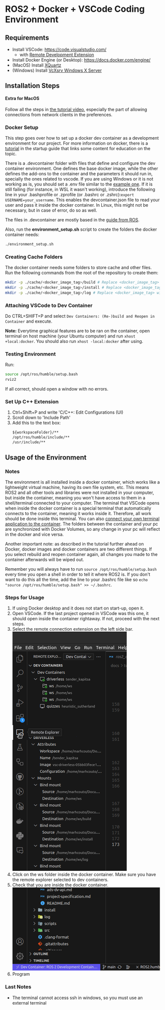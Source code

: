# ROS2 + Docker + VSCode Coding Environment

## Requirements

- Install VSCode: https://code.visualstudio.com/
    - with [Remote Development Extension](https://marketplace.visualstudio.com/items?itemName=ms-vscode-remote.vscode-remote-extensionpack)
- Install Docker Engine (or Desktop): https://docs.docker.com/engine/
- (MacOS) Install [XQuartz](https://www.xquartz.org/)
- (Windows) Install [VcXsrv Windows X Server ](https://sourceforge.net/projects/vcxsrv/)

## Installation Steps

#### Extra for MacOS

Follow all the steps in [the tutorial video](https://www.youtube.com/watch?v=cNDR6Z24KLM), especially the part of allowing connections from network clients in the preferences.

### Docker Setup

This step goes over how to set up a docker dev container as a development environment for our project. For more information on docker, there is a [tutorial](https://www.notion.so/Docker-Tutorial-f7c996bc81ad4e9fab85b43e06a7a0c8?pvs=4) in the startup guide that links some content for education on the topic.

There is a .devcontainer folder with files that define and configure the dev container environment. One defines the base docker image, while the other defines the add-ons to the container and the parameters it should run in, specially the ones related to vscode. If you are using Windows or it is not working as is, you should set a .env file similar to the [example one](../../.devcontainer/.env.example). If it is still failing (for instance, in WSL it wasn't working), introduce the following line in your .bashprofile or .zprofile (or .bashrc or .zshrc):```export USERNAME=your_username```. This enables the devcontainer.json file to read your user and pass it inside the docker container. In Linux, this might not be necessary, but in case of error, do so as well.

The files in .devcontainer are mostly based in the [guide from ROS](https://docs.ros.org/en/humble/How-To-Guides/Setup-ROS-2-with-VSCode-and-Docker-Container.html).

Also, run the **environment_setup.sh** script to create the folders the docker container needs:
```sh
./environment_setup.sh
```

### Creating Cache Folders

The docker container needs some folders to store cache and other files. Run the following commands from the root of the repository to create them:
```sh
mkdir -p ./cache/<docker_image_tag>/build # Replace <docker_image_tag> with the tag of the docker image you are using, like "humble-ros-base-jammy"
mkdir -p ./cache/<docker_image_tag>/install # Replace <docker_image_tag> with the tag of the docker image you are using, like "humble-ros-base-jammy"
mkdir -p ./cache/<docker_image_tag>/log # Replace <docker_image_tag> with the tag of the docker image you are using, like "humble-ros-base-jammy"
```

### Attaching VSCode to Dev Container

Do CTRL+SHIFT+P and select `Dev Containers: (Re-)build and Reopen in Container` and execute.

**Note:** Everytime graphical features are to be ran on the container, open terminal on host machine (your Ubuntu computer) and run `xhost +local:docker`. You should also run `xhost -local:docker` after using.

### Testing Environment

Run:
```bash
source /opt/ros/humble/setup.bash
rviz2
```
If all correct, should open a window with no errors.

### Set Up C++ Extension

1. Ctrl+Shift+P and write 'C/C++: Edit Configurations (UI)
2. Scroll down to 'Include Path'
3. Add this to the text box:
    ```
    ${workspaceFolder}/**
    /opt/ros/humble/include/**
    /usr/include/**
    ```

## Usage of the Environment

### Notes

The environment is all installed inside a docker container, which works like a lightweight virtual machine, having its own file system, etc. This means ROS2 and all other tools and libraries were not installed in your computer, but inside the container, meaning you won't have access to them in a shell/terminal connected to your computer. The terminal that VSCode opens when inside the docker container is a special terminal that automatically connects to the container, meaning it works inside it. Therefore, all work should be done inside this terminal. You can also [connect your own terminal application to the container](https://kodekloud.com/blog/docker-exec/). The folders between the container and your pc are synchronized with Docker Volumes, so any change in your pc will reflect in the docker and vice versa.

Another important note: as described in the tutorial further ahead on Docker, docker images and docker containers are two different things. If you select rebuild and reopen container again, all changes you made to the container afterwards will be wiped out.

Remember you will always have to run ```source /opt/ros/humble/setup.bash``` every time you open a shell in order to tell it where ROS2 is. If you don't want to do this all the time, add the line to your .bashrc file like so ```echo "source /opt/ros/humble/setup.bash" >> ~/.bashrc```.

### Steps for Usage

1. If using Docker desktop and it does not start on start-up, open it.
2. Open VSCode. If the last project opened in VSCode was this one, it should open inside the container rightaway. If not, proceed with the next steps.
3. Select the remote connection extension on the left side bar.
    ![Screenshot](../assets/ros2_docker_setup/1.png)
4. Click on the ws folder inside the docker container. Make sure you have the remote explorer selected to dev containers.
5. Check that you are inside the docker container.
    ![Screenshot](../assets/ros2_docker_setup/2.png)
6. Program

### Last Notes

- The terminal cannot access ssh in windows, so you must use an external terminal